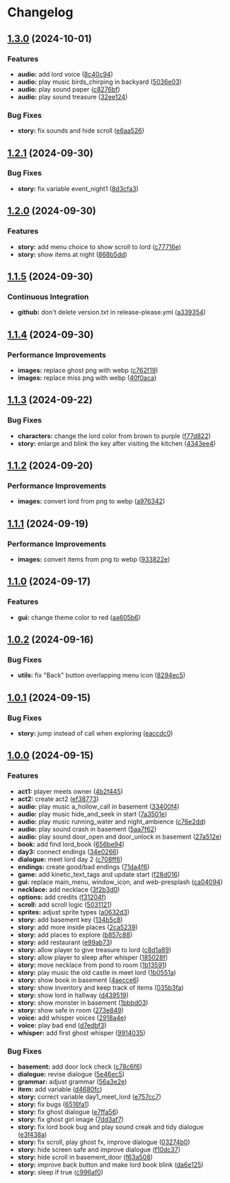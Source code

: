 # Changelog

## [1.3.0](https://github.com/remarkablegames/haunted-heir/compare/v1.2.1...v1.3.0) (2024-10-01)


### Features

* **audio:** add lord voice ([8c40c94](https://github.com/remarkablegames/haunted-heir/commit/8c40c944ec113d8eca28002a0f288c1ed9cfee21))
* **audio:** play music birds_chirping in backyard ([5036e03](https://github.com/remarkablegames/haunted-heir/commit/5036e0365dbf33da96b9278db1e3a4f9428e0e56))
* **audio:** play sound paper ([c8276bf](https://github.com/remarkablegames/haunted-heir/commit/c8276bf42780c0d9d8d29e6265b4b1b1ace515e9))
* **audio:** play sound treasure ([32ee124](https://github.com/remarkablegames/haunted-heir/commit/32ee12498e6f0b0ef7291c1a6ccf2078a6dccad5))


### Bug Fixes

* **story:** fix sounds and hide scroll ([e6aa526](https://github.com/remarkablegames/haunted-heir/commit/e6aa5263cee2a42c97a1c297934d1a0f472248fa))

## [1.2.1](https://github.com/remarkablegames/haunted-heir/compare/v1.2.0...v1.2.1) (2024-09-30)


### Bug Fixes

* **story:** fix variable event_night1 ([8d3cfa3](https://github.com/remarkablegames/haunted-heir/commit/8d3cfa3a3605904a40fd51e52fca88ade1745c17))

## [1.2.0](https://github.com/remarkablegames/haunted-heir/compare/v1.1.5...v1.2.0) (2024-09-30)


### Features

* **story:** add menu choice to show scroll to lord ([c77716e](https://github.com/remarkablegames/haunted-heir/commit/c77716e55ba2333d78db753e583eed6a58b5a0bd))
* **story:** show items at night ([868b5dd](https://github.com/remarkablegames/haunted-heir/commit/868b5ddd5e0b535d8a11e8f97ad7fe9a9170a79b))

## [1.1.5](https://github.com/remarkablegames/haunted-heir/compare/v1.1.4...v1.1.5) (2024-09-30)


### Continuous Integration

* **github:** don't delete version.txt in release-please.yml ([a339354](https://github.com/remarkablegames/haunted-heir/commit/a339354c893582e4a3b3c221f4282cc90ac75388))

## [1.1.4](https://github.com/remarkablegames/haunted-heir/compare/v1.1.3...v1.1.4) (2024-09-30)


### Performance Improvements

* **images:** replace ghost png with webp ([c762f19](https://github.com/remarkablegames/haunted-heir/commit/c762f1967c450309e22e79ada1c3694042f07c27))
* **images:** replace miss png with webp ([40f0aca](https://github.com/remarkablegames/haunted-heir/commit/40f0aca30dc4df29a9724ec3c881c139a4aa3529))

## [1.1.3](https://github.com/remarkablegames/haunted-heir/compare/v1.1.2...v1.1.3) (2024-09-22)


### Bug Fixes

* **characters:** change the lord color from brown to purple ([f77d822](https://github.com/remarkablegames/haunted-heir/commit/f77d8225736989c9cb90fea64ad3619a0bbcaa04))
* **story:** enlarge and blink the key after visiting the kitchen ([4343ee4](https://github.com/remarkablegames/haunted-heir/commit/4343ee4038e2cc895399f7fbf8223d811f74683e))

## [1.1.2](https://github.com/remarkablegames/haunted-heir/compare/v1.1.1...v1.1.2) (2024-09-20)


### Performance Improvements

* **images:** convert lord from png to webp ([a976342](https://github.com/remarkablegames/haunted-heir/commit/a97634243ead15c45ae802a5967f52541bd73e0b))

## [1.1.1](https://github.com/remarkablegames/haunted-heir/compare/v1.1.0...v1.1.1) (2024-09-19)


### Performance Improvements

* **images:** convert items from png to webp ([933822e](https://github.com/remarkablegames/haunted-heir/commit/933822eb824155668fdf303756a610bcacc8aedf))

## [1.1.0](https://github.com/remarkablegames/haunted-heir/compare/v1.0.2...v1.1.0) (2024-09-17)


### Features

* **gui:** change theme color to red ([aa605b6](https://github.com/remarkablegames/haunted-heir/commit/aa605b6681ff61a392b0f3f011dad7dafa37c02d))

## [1.0.2](https://github.com/remarkablegames/haunted-heir/compare/v1.0.1...v1.0.2) (2024-09-16)


### Bug Fixes

* **utils:** fix "Back" button overlapping menu icon ([8294ec5](https://github.com/remarkablegames/haunted-heir/commit/8294ec546833d8d9e1c1a8f8814889281fb7aaa6))

## [1.0.1](https://github.com/remarkablegames/haunted-heir/compare/v1.0.0...v1.0.1) (2024-09-15)


### Bug Fixes

* **story:** jump instead of call when exploring ([eaccdc0](https://github.com/remarkablegames/haunted-heir/commit/eaccdc0b8450fb6d7394d1a15357a8e4a5afbd78))

## [1.0.0](https://github.com/remarkablegames/haunted-heir/tree/v1.0.0) (2024-09-15)

### Features

* **act1:** player meets owner ([4b2f445](https://github.com/remarkablegames/haunted-heir/commit/4b2f445373b29dad0f511f1b4af0ea444bae2154))
* **act2:** create act2 ([ef38773](https://github.com/remarkablegames/haunted-heir/commit/ef38773682fac90f22bd59f348c860e5d269d2df))
* **audio:** play music a_hollow_call in basement ([33400f4](https://github.com/remarkablegames/haunted-heir/commit/33400f4346fde6d0b438ad681adb06c7bd42aa70))
* **audio:** play music hide_and_seek in start ([7a3501e](https://github.com/remarkablegames/haunted-heir/commit/7a3501ec497766a0a6c07db2bfc723dccd42474e))
* **audio:** play music running_water and night_ambience ([c76e2dd](https://github.com/remarkablegames/haunted-heir/commit/c76e2dd8be9b986ba510e2ed3926f9f9e9de0349))
* **audio:** play sound crash in basement ([5aa7f62](https://github.com/remarkablegames/haunted-heir/commit/5aa7f62f1b6a0e2cdd9291c9d0bb8f2b4d3b14fc))
* **audio:** play sound door_open and door_unlock in basement ([27a512e](https://github.com/remarkablegames/haunted-heir/commit/27a512ecdf4aa932968df468eddb6c37597992b4))
* **book:** add find lord_book ([656be94](https://github.com/remarkablegames/haunted-heir/commit/656be94bf2697760d32e2b845da406c766d0725c))
* **day3:** connect endings ([34e0266](https://github.com/remarkablegames/haunted-heir/commit/34e02667e4b76026960aa2c09b4aea6843d88f39))
* **dialogue:** meet lord day 2 ([c708ff6](https://github.com/remarkablegames/haunted-heir/commit/c708ff644a59b9d7b39131ffb436a7f4fcb55496))
* **endings:** create good/bad endings ([71da4f6](https://github.com/remarkablegames/haunted-heir/commit/71da4f651e6e49e34c0d3c37378c003ff108e6b0))
* **game:** add kinetic_text_tags and update start ([f28d016](https://github.com/remarkablegames/haunted-heir/commit/f28d016ab2aa677f1fb82cc541f627efa158ffa3))
* **gui:** replace main_menu, window_icon, and web-presplash ([ca04094](https://github.com/remarkablegames/haunted-heir/commit/ca040942a9962d42057fdfca556c63ca880b61e3))
* **necklace:** add necklace ([3f2b3d0](https://github.com/remarkablegames/haunted-heir/commit/3f2b3d0c35151eabf0afd7d116018d171163a10b))
* **options:** add credits ([f31204f](https://github.com/remarkablegames/haunted-heir/commit/f31204f56bdc68c51efdc609b308b7bc3e344706))
* **scroll:** add scroll logic ([5031121](https://github.com/remarkablegames/haunted-heir/commit/5031121f074b86bc591cfcf08c4b14d9eed09e13))
* **sprites:** adjust sprite types ([a0632d3](https://github.com/remarkablegames/haunted-heir/commit/a0632d37f48878f779f9401f6e60e9b4ac960c4f))
* **story:** add basement key ([134b5c8](https://github.com/remarkablegames/haunted-heir/commit/134b5c8ed3c539d5e6c2012d127179ca0685c616))
* **story:** add more inside places ([2ca5239](https://github.com/remarkablegames/haunted-heir/commit/2ca5239f9db8b0ccb634b79f39effc6ff1b7dbdd))
* **story:** add places to explore ([b857c88](https://github.com/remarkablegames/haunted-heir/commit/b857c88d7f2f55bbb80489649b2ee25fb081d00e))
* **story:** add restaurant ([e99ab73](https://github.com/remarkablegames/haunted-heir/commit/e99ab73fc9d7f66532e39824abe01ba44bef0919))
* **story:** allow player to give treasure to lord ([c8d1a89](https://github.com/remarkablegames/haunted-heir/commit/c8d1a899ebb1436ee76b70c59e59261e004bc3d2))
* **story:** allow player to sleep after whisper ([185028f](https://github.com/remarkablegames/haunted-heir/commit/185028f3bdc953359bb57bd2a20494951f4db442))
* **story:** move necklace from pond to room ([1b13591](https://github.com/remarkablegames/haunted-heir/commit/1b13591da579838f12eab342c36f925962c25c04))
* **story:** play music the old castle in meet lord ([1b0551a](https://github.com/remarkablegames/haunted-heir/commit/1b0551a8795118d4d1a18977a928dbb9b0fab909))
* **story:** show book in basement ([4aecce6](https://github.com/remarkablegames/haunted-heir/commit/4aecce6cd7a9779a9f87291f0b59d5c9f0542d7f))
* **story:** show inventory and keep track of items ([035b3fa](https://github.com/remarkablegames/haunted-heir/commit/035b3faf10af40d37a1d3ad486bf07ccde6f8234))
* **story:** show lord in hallway ([d439519](https://github.com/remarkablegames/haunted-heir/commit/d4395192b0790ee5e66e976b0de5a932a1adc42d))
* **story:** show monster in basement ([1bbbd03](https://github.com/remarkablegames/haunted-heir/commit/1bbbd03fdf9dd23844f01cb0a4a4924f4b81d6f7))
* **story:** show safe in room ([273e849](https://github.com/remarkablegames/haunted-heir/commit/273e849b9eac2b2df682788d8b89d2b38be15350))
* **voice:** add whisper voices ([2918a4e](https://github.com/remarkablegames/haunted-heir/commit/2918a4e1104b29a21f8e8d24db4e9d7578f3391b))
* **voice:** play bad end ([d7edbf3](https://github.com/remarkablegames/haunted-heir/commit/d7edbf35cb6505c847533b60b4585db66af9c6e5))
* **whisper:** add first ghost whisper ([9914035](https://github.com/remarkablegames/haunted-heir/commit/9914035e00b85d82b10721ab3e4daf6dd6ceaab7))

### Bug Fixes

* **basement:** add door lock check ([c78c6f6](https://github.com/remarkablegames/haunted-heir/commit/c78c6f65fc8e91994bf4e1cec10ed6ac222936cf))
* **dialogue:** revise dialogue ([5e46ec5](https://github.com/remarkablegames/haunted-heir/commit/5e46ec57fd007f1407ae87a5110a26d6408910f8))
* **grammar:** adjust grammar ([56a3e2e](https://github.com/remarkablegames/haunted-heir/commit/56a3e2e5bad1d70b79cadc3ef633948f3a58b11d))
* **item:** add variable ([d4680fc](https://github.com/remarkablegames/haunted-heir/commit/d4680fc68cf4bf9cee39fedf5e98b5114f6cab0f))
* **story:** correct variable day1_meet_lord ([e757cc7](https://github.com/remarkablegames/haunted-heir/commit/e757cc7ddf02679b96fabd18536eece61dab9ee4))
* **story:** fix bugs ([6516fa1](https://github.com/remarkablegames/haunted-heir/commit/6516fa10146336b28d009000b01e02fc269b850c))
* **story:** fix ghost dialogue ([e7ffa56](https://github.com/remarkablegames/haunted-heir/commit/e7ffa561499c50fcfc64ca58f5035018c1f67a87))
* **story:** fix ghost girl image ([7dd3af7](https://github.com/remarkablegames/haunted-heir/commit/7dd3af74daac5d766f2aff8b5766809a0dbc5a66))
* **story:** fix lord book bug and play sound creak and tidy dialogue ([e3f438a](https://github.com/remarkablegames/haunted-heir/commit/e3f438a5d9e703736d4ae3acf37585896a13ca7e))
* **story:** fix scroll, play ghost fx, improve dialogue ([03274b0](https://github.com/remarkablegames/haunted-heir/commit/03274b0ddc6c61299378c79a45115311d014b5a5))
* **story:** hide screen safe and improve dialogue ([f10dc37](https://github.com/remarkablegames/haunted-heir/commit/f10dc377f02c1380a648e33b629657c8e3e68148))
* **story:** hide scroll in basement_door ([f63a508](https://github.com/remarkablegames/haunted-heir/commit/f63a508920549a9ca7a293e759840bb9a56d1bb9))
* **story:** improve back button and make lord book blink ([da6e125](https://github.com/remarkablegames/haunted-heir/commit/da6e125455654bb0b57a5545b5151e27e361ddc1))
* **story:** sleep if true ([c996af0](https://github.com/remarkablegames/haunted-heir/commit/c996af0f4f82b52c2b265c73041d985a46cb2d04))

